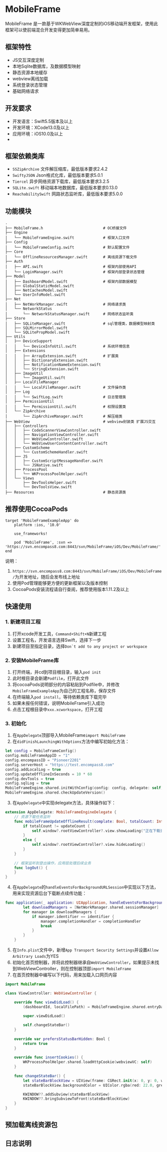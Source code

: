 # MobileFrame

MobileFrame 是一款基于WKWebView深度定制的iOS移动端开发框架，使用此框架可以使前端混合开发变得更加简单易用。

## 框架特性

- JS交互深度定制
- 本地Sqlite数据库，及数据模型映射
- 静态资源本地缓存
- webview离线加载
- 系统登录状态管理
- 基础网络请求

## 开发要求

- 开发语言：Swift5.5版本及以上
- 开发环境：XCode13.0及以上
- 应用环境：iOS10.0及以上
- 

## 框架依赖类库

- ```SSZipArchive``` 文件解压缩库，最低版本要求2.4.2
- ```SwiftyJSON``` Json格式化库，最低版本要求5.0.1
- ```Tiercel``` 异步网络资源下载库，最低版本要求3.2.5
- ```SQLite.swift``` 移动端本地数据库，最低版本要求0.13.0
- ```ReachabilitySwift``` 网路状态监听库，最低版本要求5.0.0

## 功能模块

```
.
├── MobileFrame.h							# OC桥接文件
├── Engine
│   └── MobileFrameEngine.swift				# 框架入口文件
├── Config
│   └── MobileFrameConfig.swift				# 默认配置文件
├── Core
│   └── OfflineResourcesManager.swift		# 离线资源下载文件
├── Auth
│   ├── API.swift							# 框架内部使用API
│   └── LoginManager.swift					# 框架内部登录状态管理
├── Model
│   ├── DashboardModel.swift				# 框架内部数据模型
│   ├── GlobalStaticModel.swift
│   ├── NetCachesModel.swift
│   └── UserInfoModel.swift
├── Net
│   ├── NetWorkManager.swift				# 网络请求类
│   └── NetworkStatus
│       └── NetworkStatusManager.swift		# 网络状态监听类
├── Store
│   ├── SQLiteManager.swift					# sql管理类，数据模型映射类
│   ├── SQLMirrorModel.swift			
│   └── SQLitePropModel.swift
├── Utils									
│   ├── DeviceSupport
│   │   └── DeviceInfoUtil.swift			# 系统环境信息
│   ├── Extensions
│   │   ├── ArrayExtension.swift			# 扩展类
│   │   ├── DictionaryExtension.swift
│   │   ├── NotificationNameExtension.swift
│   │   └── StringExtension.swift
│   ├── ImageUtil
│   │   └── ImageUtil.swift
│   ├── LocalFileManager					
│   │   └── LocalFileManager.swift			# 文件操作类
│   ├── Log
│   │   └── SwiftLog.swift					# 日志管理类
│   ├── PermissionUtil
│   │   └── PermissionUtil.swift			# 权限设置类
│   └── ZipArchive
│       └── ZipArchiveManager.swift			# 解压缩类
├── WebView									# webview封装类 扩展JS交互
│   ├── Controllers
│   │   ├── CodeScannerViewController.swift
│   │   ├── NavigationViewController.swift
│   │   ├── WebViewController.swift
│   │   └── WebViewUserContentController.swift
│   ├── CustomScheme
│   │   └── CustomSchemeHandler.swift
│   ├── JS
│   │   ├── CustomScriptMessageHandler.swift
│   │   └── JSNative.swift
│   ├── ProcessPool
│   │   └── WKProcessPoolHelper.swift
│   └── Views
│       ├── DevToolsHelper.swift
│       └── DevToolsView.swift
├── Resources								# 静态资源类
```

## 推荐使用CocoaPods

```
target 'MobileFrameExampleApp' do
	platform :ios, '10.0'
	
    use_frameworks!
	
    pod 'MobileFrame', :svn => 'https://svn.encompass8.com:8443/svn/MobileFrame/iOS/Dev/MobileFrame/'
end

```

说明：
1. ```https://svn.encompass8.com:8443/svn/MobileFrame/iOS/Dev/MobileFrame/```为开发地址，随后会发布线上地址
2. 使用Pod管理能够更方便的更新框架以及版本控制
3. CocoaPods安装流程请自行查阅，推荐使用版本1.11.2及以上

## 快速使用

### 1. 新建项目工程

1. 打开xcode开发工具，```Command+Shift+N```新建工程
2. 设置工程名，开发语言选择Swift，选择下一步
3. 新建项目至指定目录，选择```Don`t add to any project or workspace```

### 2. 安装MobileFrame库

1. 打开终端，并cd到项目根目录，输入```pod init```
2. 此时根目录会新建```Podfile```，打开此文件
3. 将cocoaPods说明部分的内容粘贴到Podfile中，并修改```MobileFrameExampleApp```为自己的工程名称，保存文件
4. 在终端输入```pod install```，等待依赖类库下载完毕
5. 如果未报任何错误，说明MobileFrame引入成功
6. 点击工程根目录中```xxx.xcworkspace```，打开工程

### 3. 初始化

1. 在```AppDelegate```顶部导入MobileFrame```import MobileFrame```
2. 在```didFinishLaunchingWithOptions```方法中编写初始化方法：

```swift
let config = MobileFrameConfig()
config.mobileFrameAppID = "1"
config.encompassID = "Pioneer2201"
config.serverHost = "https://test.encompass8.com"
config.addLocalLog = true
config.updateOfflineInSeconds = 10 * 60
config.devTools = true
config.sqlLog = true
MobileFrameEngine.shared.initWithConfig(config: config, delegate: self)
MobileFrameEngine.shared.checkUpdateVersion()
```
3. 在```AppDelegate```中实现delegate方法，具体操作如下：

```swift
extension AppDelegate: MobileFrameEngineDelegate {
	// 资源下载任务监听
    func mobileFrameUpdateOfflineResult(complate: Bool, totalCount: Int, updateCount: Int, progress: CGFloat) {
        if totalCount != updateCount {
            self.window?.rootViewController?.view.showLoading("正在下载资源包: \(updateCount) / \(totalCount)")
        }
        else {
            self.window?.rootViewController?.view.hideLoading()
        }
    }
    
	// 框架监听到登出操作，应用层处理后续业务
    func logOut() {
    }
}
```

4. 在```AppDelegate```的```handleEventsForBackgroundURLSession```中实现以下方法，用来实现资源后台下载断点续传功能：

```swift
func application(_ application: UIApplication, handleEventsForBackgroundURLSession identifier: String, completionHandler: @escaping () -> Void) {
        let downloadManagers = [NetWorkManager.shared.sessionManager]
        for manager in downloadManagers {
            if manager.identifier == identifier {
                manager.completionHandler = completionHandler
                break
            }
        }
    }
```

5. 在```Info.plist```文件中，新增```App Transport Security Settings```并设置```Allow Arbitrary Loads```为YES
6. 初始化首页控制器，并将此控制器继承自```WebViewController```，如果提示未找到WebViewController，则在控制器顶部```import MobileFrame```
7. 在首页控制器中编写以下代码，用来加载入口网页内容

```swift
import MobileFrame

class ViewController: WebViewController {

    override func viewDidLoad() {
        (dashboardId, localFilePath) = MobileFrameEngine.shared.entryDashboardFilePath()

        super.viewDidLoad()
        
        self.changeStateBar()
    }
    
    override var prefersStatusBarHidden: Bool {
        return true
    }
    
    override func insertCookies() {
        WKProcessPoolHelper.shared.loadHttpCookie(webviewVC: self)
    }
    
    func changeStateBar() {
        let stateBarBlockView = UIView(frame: CGRect.init(x: 0, y: 0, width: Int(SCREEN_WIDTH), height: Int(UIApplication.shared.statusBarFrame.height)))
        stateBarBlockView.backgroundColor = UIColor.rgba(red: 22.0, green: 114.0, blue: 193.0)

        KWINDOW??.addSubview(stateBarBlockView)
        KWINDOW??.bringSubviewToFront(stateBarBlockView)
    }
}
```

## 预加载离线资源包

## 日志说明


